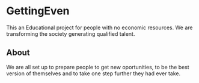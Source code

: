 # GettingEven
This an Educational project for people with no economic resources. We are transforming the society generating qualified talent.

## About

We are all set up to prepare people to get new oportunities, to be the best version of themselves and to take one step further they had ever take.
